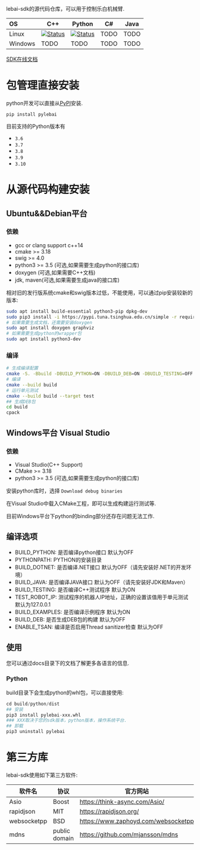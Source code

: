 lebai-sdk的源代码仓库，可以用于控制乐白机械臂.

| OS     | C++ | Python | C# | Java |
|:-------|-----|--------|----|------| 
| Linux  | [![Status][cpp_linux_svg]][cpp_linux_link] | [![Status][python_linux_svg]][python_linux_link] | TODO | TODO |
| Windows | TODO | TODO | TODO | TODO |

[cpp_linux_svg]: https://github.com/lebai-robotics/lebai-sdk/actions/workflows/linux_cpp_release.yml/badge.svg
[cpp_linux_link]: https://github.com/lebai-robotics/lebai-sdk/actions/workflows/linux_cpp_release.yml
[python_linux_svg]: https://github.com/lebai-robotics/lebai-sdk/actions/workflows/linux_python_release.yml/badge.svg
[python_linux_link]: https://github.com/lebai-robotics/lebai-sdk/actions/workflows/linux_python_release.yml


[SDK在线文档](http://help.lebai.ltd/sdk/)

# 包管理直接安装

python开发可以直接从[PyPI](https://pypi.org/project/pylebai/)安装.
```
pip install pylebai
```
目前支持的Python版本有
- `3.6`
- `3.7`
- `3.8`
- `3.9`
- `3.10`

# 从源代码构建安装

## Ubuntu&&Debian平台
### 依赖
- gcc or clang support c++14
- cmake >= 3.18
- swig >= 4.0
- python3 >= 3.5 (可选,如果需要生成python的接口库)
- doxygen (可选,如果需要C++文档)
- jdk, maven(可选,如果需要生成java的接口库)

相对旧的发行版系统cmake和swig版本过低，不能使用，可以通过pip安装较新的版本:
```bash
sudo apt install build-essential python3-pip dpkg-dev
sudo pip3 install -i https://pypi.tuna.tsinghua.edu.cn/simple -r requirements.txt
# 如果需要生成文档，还需要安装doxygen
sudo apt install doxygen graphviz
# 如果需要生成python的wrapper包
sudo apt install python3-dev
```


### 编译
```bash
# 生成编译配置
cmake -S. -Bbuild -DBUILD_PYTHON=ON -DBUILD_DEB=ON -DBUILD_TESTING=OFF 
# 编译
cmake --build build
# 运行单元测试
cmake --build build --target test
## 生成DEB包
cd build
cpack
```

## Windows平台 Visual Studio
### 依赖
- Visual Studio(C++ Support)
- CMake >= 3.18
- python3 >= 3.5 (可选,如果需要生成python的接口库)

安装python库时，选择 `Download debug binaries`

在Visual Studio中载入CMake工程，即可以生成构建运行测试等.

目前Windows平台下python的binding部分还存在问题无法工作.



## 编译选项

 - BUILD_PYTHON: 是否编译python接口 默认为OFF
 - PYTHONPATH: PYTHON的安装目录
 - BUILD_DOTNET: 是否编译.NET接口 默认为OFF（请先安装好.NET的开发环境）
 - BUILD_JAVA: 是否编译JAVA接口 默认为OFF（请先安装好JDK和Maven）
 - BUILD_TESTING: 是否编译C++测试程序 默认为ON 
 - TEST_ROBOT_IP: 测试程序的机器人IP地址，正确的设置该值用于单元测试 默认为127.0.0.1
 - BUILD_EXAMPLES: 是否编译示例程序 默认为ON
 - BUILD_DEB: 是否生成DEB包的构建 默认为OFF
 - ENABLE_TSAN: 编译是否启用Thread sanitizer检查 默认为OFF

## 使用
您可以通过docs目录下的文档了解更多各语言的信息.

### Python
build目录下会生成python的whl包，可以直接使用:
```python
cd build/python/dist
## 安装
pip3 install pylebai-xxx.whl
### XXX取决于您的sdk版本，python版本，操作系统平台.
## 卸载
pip3 uninstall pylebai
```

# 第三方库
lebai-sdk使用如下第三方软件:

| 软件名      | 协议 | 官方网站 | 
| ----------- | ----------- |----------- |
| Asio      | Boost  | https://think-async.com/Asio/ |
| rapidjson      | MIT  | https://rapidjson.org/ |
| websocketpp      | BSD  | https://www.zaphoyd.com/websocketpp |
| mdns | public domain | https://github.com/mjansson/mdns |